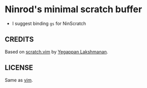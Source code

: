# Ninrod's minimal scratch buffer

* I suggest binding `gs` for NinScratch

CREDITS
-------

Based on [scratch.vim][2] by [Yegappan Lakshmanan][3].

LICENSE
-------

Same as [vim][1].

[1]: <http://vimdoc.sourceforge.net/htmldoc/uganda.html#license>
[2]: <https://github.com/yegappan/scratch.git>
[3]: <https://github.com/yegappan>
 

